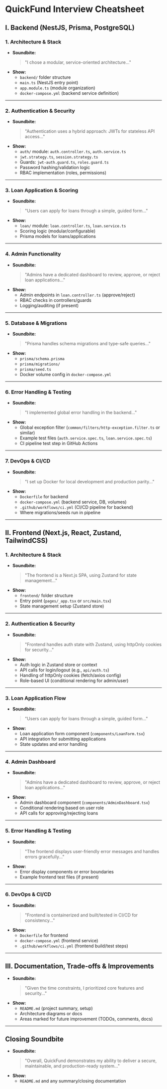 # QuickFund Interview Cheatsheet

## I. Backend (NestJS, Prisma, PostgreSQL)

### 1. Architecture & Stack
- **Soundbite:**
  > "I chose a modular, service-oriented architecture..."
- **Show:**
  - `backend/` folder structure
  - `main.ts` (NestJS entry point)
  - `app.module.ts` (module organization)
  - `docker-compose.yml` (backend service definition)

---

### 2. Authentication & Security
- **Soundbite:**
  > "Authentication uses a hybrid approach: JWTs for stateless API access..."
- **Show:**
  - `auth/` module: `auth.controller.ts`, `auth.service.ts`
  - `jwt.strategy.ts`, `session.strategy.ts`
  - Guards: `jwt-auth.guard.ts`, `roles.guard.ts`
  - Password hashing/validation logic
  - RBAC implementation (roles, permissions)

---

### 3. Loan Application & Scoring
- **Soundbite:**
  > "Users can apply for loans through a simple, guided form..."
- **Show:**
  - `loan/` module: `loan.controller.ts`, `loan.service.ts`
  - Scoring logic (modular/configurable)
  - Prisma models for loans/applications

---

### 4. Admin Functionality
- **Soundbite:**
  > "Admins have a dedicated dashboard to review, approve, or reject loan applications..."
- **Show:**
  - Admin endpoints in `loan.controller.ts` (approve/reject)
  - RBAC checks in controllers/guards
  - Logging/auditing (if present)

---

### 5. Database & Migrations
- **Soundbite:**
  > "Prisma handles schema migrations and type-safe queries..."
- **Show:**
  - `prisma/schema.prisma`
  - `prisma/migrations/`
  - `prisma/seed.ts`
  - Docker volume config in `docker-compose.yml`

---

### 6. Error Handling & Testing
- **Soundbite:**
  > "I implemented global error handling in the backend..."
- **Show:**
  - Global exception filter (`common/filters/http-exception.filter.ts` or similar)
  - Example test files (`auth.service.spec.ts`, `loan.service.spec.ts`)
  - CI pipeline test step in GitHub Actions

---

### 7. DevOps & CI/CD
- **Soundbite:**
  > "I set up Docker for local development and production parity..."
- **Show:**
  - `Dockerfile` for backend
  - `docker-compose.yml` (backend service, DB, volumes)
  - `.github/workflows/ci.yml` (CI/CD pipeline for backend)
  - Where migrations/seeds run in pipeline

---

## II. Frontend (Next.js, React, Zustand, TailwindCSS)

### 1. Architecture & Stack
- **Soundbite:**
  > "The frontend is a Next.js SPA, using Zustand for state management..."
- **Show:**
  - `frontend/` folder structure
  - Entry point (`pages/_app.tsx` or `src/main.tsx`)
  - State management setup (Zustand store)

---

### 2. Authentication & Security
- **Soundbite:**
  > "Frontend handles auth state with Zustand, using httpOnly cookies for security..."
- **Show:**
  - Auth logic in Zustand store or context
  - API calls for login/logout (e.g., `api/auth.ts`)
  - Handling of httpOnly cookies (fetch/axios config)
  - Role-based UI (conditional rendering for admin/user)

---

### 3. Loan Application Flow
- **Soundbite:**
  > "Users can apply for loans through a simple, guided form..."
- **Show:**
  - Loan application form component (`components/LoanForm.tsx`)
  - API integration for submitting applications
  - State updates and error handling

---

### 4. Admin Dashboard
- **Soundbite:**
  > "Admins have a dedicated dashboard to review, approve, or reject loan applications..."
- **Show:**
  - Admin dashboard component (`components/AdminDashboard.tsx`)
  - Conditional rendering based on user role
  - API calls for approving/rejecting loans

---

### 5. Error Handling & Testing
- **Soundbite:**
  > "The frontend displays user-friendly error messages and handles errors gracefully..."
- **Show:**
  - Error display components or error boundaries
  - Example frontend test files (if present)

---

### 6. DevOps & CI/CD
- **Soundbite:**
  > "Frontend is containerized and built/tested in CI/CD for consistency..."
- **Show:**
  - `Dockerfile` for frontend
  - `docker-compose.yml` (frontend service)
  - `.github/workflows/ci.yml` (frontend build/test steps)

---

## III. Documentation, Trade-offs & Improvements
- **Soundbite:**
  > "Given the time constraints, I prioritized core features and security..."
- **Show:**
  - `README.md` (project summary, setup)
  - Architecture diagrams or docs
  - Areas marked for future improvement (TODOs, comments, docs)

---

## Closing Soundbite
- **Soundbite:**
  > "Overall, QuickFund demonstrates my ability to deliver a secure, maintainable, and production-ready system..."
- **Show:**
  - `README.md` and any summary/closing documentation 